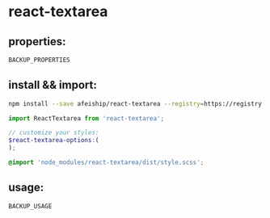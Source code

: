# react-textarea
> 

## properties:
```javascript
BACKUP_PROPERTIES
```

## install && import:
```bash
npm install --save afeiship/react-textarea --registry=https://registry.npm.taobao.org
```

```js
import ReactTextarea from 'react-textarea';
```

```scss
// customize your styles:
$react-textarea-options:(
);

@import 'node_modules/react-textarea/dist/style.scss';
```


## usage:
```jsx
BACKUP_USAGE
```
